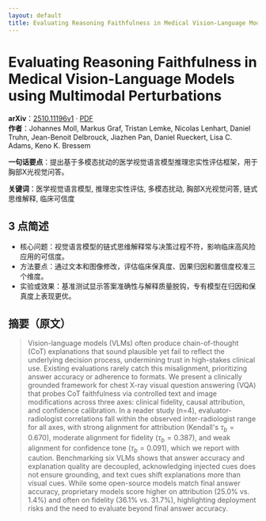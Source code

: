```yaml
---
layout: default
title: Evaluating Reasoning Faithfulness in Medical Vision-Language Models using Multimodal Perturbations
---
```


# Evaluating Reasoning Faithfulness in Medical Vision-Language Models using Multimodal Perturbations
**arXiv**：[2510.11196v1](https://arxiv.org/abs/2510.11196) · [PDF](https://arxiv.org/pdf/2510.11196.pdf)  
**作者**：Johannes Moll, Markus Graf, Tristan Lemke, Nicolas Lenhart, Daniel Truhn, Jean-Benoit Delbrouck, Jiazhen Pan, Daniel Rueckert, Lisa C. Adams, Keno K. Bressem  

**一句话要点**：提出基于多模态扰动的医学视觉语言模型推理忠实性评估框架，用于胸部X光视觉问答。

**关键词**：医学视觉语言模型, 推理忠实性评估, 多模态扰动, 胸部X光视觉问答, 链式思维解释, 临床可信度

## 3 点简述
- 核心问题：视觉语言模型的链式思维解释常与决策过程不符，影响临床高风险应用的可信度。
- 方法要点：通过文本和图像修改，评估临床保真度、因果归因和置信度校准三个维度。
- 实验或效果：基准测试显示答案准确性与解释质量脱钩，专有模型在归因和保真度上表现更优。

## 摘要（原文）

> Vision-language models (VLMs) often produce chain-of-thought (CoT)
> explanations that sound plausible yet fail to reflect the underlying decision
> process, undermining trust in high-stakes clinical use. Existing evaluations
> rarely catch this misalignment, prioritizing answer accuracy or adherence to
> formats. We present a clinically grounded framework for chest X-ray visual
> question answering (VQA) that probes CoT faithfulness via controlled text and
> image modifications across three axes: clinical fidelity, causal attribution,
> and confidence calibration. In a reader study (n=4), evaluator-radiologist
> correlations fall within the observed inter-radiologist range for all axes,
> with strong alignment for attribution (Kendall's $\tau_b=0.670$), moderate
> alignment for fidelity ($\tau_b=0.387$), and weak alignment for confidence tone
> ($\tau_b=0.091$), which we report with caution. Benchmarking six VLMs shows
> that answer accuracy and explanation quality are decoupled, acknowledging
> injected cues does not ensure grounding, and text cues shift explanations more
> than visual cues. While some open-source models match final answer accuracy,
> proprietary models score higher on attribution (25.0% vs. 1.4%) and often on
> fidelity (36.1% vs. 31.7%), highlighting deployment risks and the need to
> evaluate beyond final answer accuracy.

